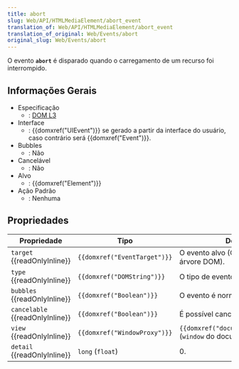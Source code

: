 ```yaml
---
title: abort
slug: Web/API/HTMLMediaElement/abort_event
translation_of: Web/API/HTMLMediaElement/abort_event
translation_of_original: Web/Events/abort
original_slug: Web/Events/abort
---
```

O evento **`abort`** é disparado quando o carregamento de um recurso foi interrompido.

## Informações Gerais

- Especificação
  - : [DOM L3](http://www.w3.org/TR/DOM-Level-3-Events/#event-type-abort)
- Interface
  - : {{domxref("UIEvent")}} se gerado a partir da interface do usuário, caso contrário será {{domxref("Event")}}.
- Bubbles
  - : Não
- Cancelável
  - : Não
- Alvo
  - : {{domxref("Element")}}
- Ação Padrão
  - : Nenhuma

## Propriedades

| Propriedade                           | Tipo                                   | Descrição                                                                  |
| ------------------------------------- | -------------------------------------- | -------------------------------------------------------------------------- |
| `target` {{readOnlyInline}}     | `{{domxref("EventTarget")}}` | O evento alvo (O mais elevado da árvore DOM).                              |
| `type` {{readOnlyInline}}       | `{{domxref("DOMString")}}`     | O tipo de evento.                                                          |
| `bubbles` {{readOnlyInline}}    | `{{domxref("Boolean")}}`         | O evento é normalmente _bubble_?                                           |
| `cancelable` {{readOnlyInline}} | `{{domxref("Boolean")}}`         | É possível cancelar o evento?                                              |
| `view` {{readOnlyInline}}       | `{{domxref("WindowProxy")}}` | `{{domxref("document.defaultView")}}`(`window` do documento) |
| `detail` {{readOnlyInline}}     | `long` (`float`)                       | 0.                                                                         |
